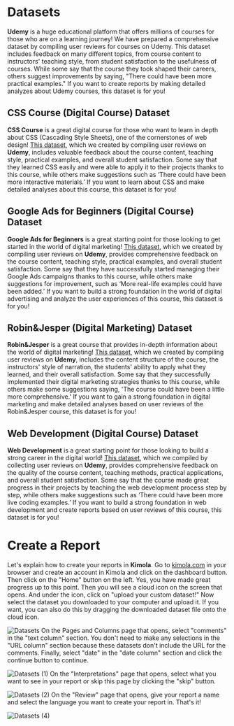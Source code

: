 # Datasets
**Udemy** is a huge educational platform that offers millions of courses for those who are on a learning journey! We have prepared a comprehensive dataset by compiling user reviews for courses on Udemy. This dataset includes feedback on many different topics, from course content to instructors' teaching style, from student satisfaction to the usefulness of courses. While some say that the course they took shaped their careers, others suggest improvements by saying, "There could have been more practical examples." If you want to create reports by making detailed analyzes about Udemy courses, this dataset is for you!
## CSS Course (Digital Course) Dataset
**CSS Course** is a great digital course for those who want to learn in depth about CSS (Cascading Style Sheets), one of the cornerstones of web design! [This dataset](https://github.com/Kimola/nlp-datasets/blob/main/udemy-reviews/CSS%20Course%20(Digital%20Course)%20-%20Udemy%20User%20Reviews%20-%20Spanish.csv), which we created by compiling user reviews on **Udemy**, includes valuable feedback about the course content, teaching style, practical examples, and overall student satisfaction. Some say that they learned CSS easily and were able to apply it to their projects thanks to this course, while others make suggestions such as ‘There could have been more interactive materials.’ If you want to learn about CSS and make detailed analyses about this course, this dataset is for you!
## Google Ads for Beginners (Digital Course) Dataset
**Google Ads for Beginners** is a great starting point for those looking to get started in the world of digital marketing! [This dataset](https://github.com/Kimola/nlp-datasets/blob/main/udemy-reviews/Google%20Ads%20for%20Beginners%20(Digital%20Course)%20-%20Udemy%20User%20Reviews%20-%20English.csv), which we created by compiling user reviews on **Udemy**, provides comprehensive feedback on the course content, teaching style, practical examples, and overall student satisfaction. Some say that they have successfully started managing their Google Ads campaigns thanks to this course, while others make suggestions for improvement, such as ‘More real-life examples could have been added.’ If you want to build a strong foundation in the world of digital advertising and analyze the user experiences of this course, this dataset is for you!
## Robin&Jesper (Digital Marketing) Dataset
**Robin&Jesper** is a great course that provides in-depth information about the world of digital marketing! [This dataset](https://github.com/Kimola/nlp-datasets/blob/main/udemy-reviews/Robin%26Jesper%20(Digital%20Marketing)%20-%20Udemy%20User%20Reviews%20-%20English.csv), which we created by compiling user reviews on **Udemy**, includes the content structure of the course, the instructors' style of narration, the students' ability to apply what they learned, and their overall satisfaction. Some say that they successfully implemented their digital marketing strategies thanks to this course, while others make some suggestions saying, 'The course could have been a little more comprehensive.' If you want to gain a strong foundation in digital marketing and make detailed analyses based on user reviews of the Robin&Jesper course, this dataset is for you!
## Web Development (Digital Course) Dataset
**Web Development** is a great starting point for those looking to build a strong career in the digital world! [This dataset](https://github.com/Kimola/nlp-datasets/blob/main/udemy-reviews/Web%20Development%20(Digital%20Course)%20-%20Udemy%20User%20Reviews%20-%20English.csv), which we compiled by collecting user reviews on **Udemy**, provides comprehensive feedback on the quality of the course content, teaching methods, practical applications, and overall student satisfaction. Some say that the course made great progress in their projects by teaching the web development process step by step, while others make suggestions such as ‘There could have been more live coding examples.’ If you want to build a strong foundation in web development and create reports based on user reviews of this course, this dataset is for you!
# Create a Report
Let's explain how to create your reports in **Kimola**. Go to [kimola.com](https://kimola.com/) in your browser and create an account in Kimola and click on the dashboard button. Then click on the "Home" button on the left. Yes, you have made great progress up to this point. Then you will see a cloud icon on the screen that opens. And under the icon, click on "upload your custom dataset!" Now select the dataset you downloaded to your computer and upload it. If you want, you can also do this by dragging the downloaded dataset file onto the cloud icon.

![Datasets](https://github.com/user-attachments/assets/0b9bff79-e85b-42ba-8851-49ee42b90e9d)
On the Pages and Columns page that opens, select "comments" in the "text column" section. You don't need to make any selections in the "URL column" section because these datasets don't include the URL for the comments. Finally, select "date" in the "date column" section and click the continue button to continue.

![Datasets (1)](https://github.com/user-attachments/assets/903445ce-7c3a-49ee-811a-7323b1bb1ecf)
On the "Interpretations" page that opens, select what you want to see in your report or skip this page by clicking the "skip" button.

![Datasets (2)](https://github.com/user-attachments/assets/92867ccc-3228-46b5-880b-5286299bb2e0)
On the "Review" page that opens, give your report a name and select the language you want to create your report in. That's it!

![Datasets (4)](https://github.com/user-attachments/assets/76d889a0-3c94-4116-b3ae-262ff0e4ebe3)
